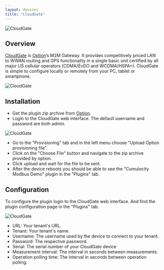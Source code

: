 ```yaml
---
layout: devices
title: "CloudGate"
---
```


![CloudGate](/guides/devices/cloudgate/cloudgate-logo.png)

## Overview

[CloudGate](http://www.option.com/product/cloudgate/) is [Option](http://www.option.com/)’s M2M Gateway. It provides competitively priced LAN to WWAN routing and GPS functionality in a single basic unit certified by all major US cellular operators (CDMA/EvDO and WCDMA/HSPA+). CloudGate is simple to configure locally or remotely from your PC, tablet or smartphone.

![CloudGate](/guides/devices/cloudgate/cloudgate-front.jpg)

## Installation

- Get the plugin zip archive from [Option](http://www.option.com/).
- Login to the CloudGate web interface. The default username and password are both admin.

![CloudGate](/guides/devices/cloudgate/installation.jpg)

- Go to the "Provisioning" tab and in the left menu choose "Upload Option provisioning file".
- Click on the "Choose File" button and navigate to the zip archive provided by option.
- Click upload and wait for the file to be sent.
- After the device reboots you should be able to see the "Cumulocity Modbus Demo" plugin in the "Plugins" tab.

## Configuration 

To configure the plugin login to the CloudGate web interface. And find the plugin configuration page in the "Plugins" tab.  

![CloudGate](/guides/devices/cloudgate/configuration.png)

- URL: Your tenant's URL.
- Tenant: Your tenant's name.
- Username: The username used by the device to connect to your tenant.
- Password: The respective password.
- Serial: The serial number of your CloudGate device
- Measurement interval: The interval in seconds between measurements.
- Operation polling time: The interval in seconds between operation polling.

